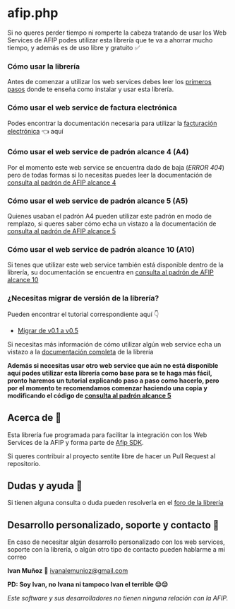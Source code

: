 # afip.php
Si no queres perder tiempo ni romperte la cabeza tratando de usar los Web Services de AFIP podes utilizar esta librería que te va a ahorrar mucho tiempo, y además es de uso libre y gratuito ✅

### Cómo usar la librería
Antes de comenzar a utilizar los web services debes leer los [primeros pasos](https://github.com/ivanalemunioz/Afip.php/wiki/Primeros-pasos) donde te enseña como instalar y usar esta librería.

### Cómo usar el web service de factura electrónica
Podes encontrar la documentación necesaria para utilizar la [facturación electrónica](https://github.com/ivanalemunioz/afip.php/wiki/Facturaci%C3%B3n-Electr%C3%B3nica) 👈 aquí

### Cómo usar el web service de padrón alcance 4 (A4)
Por el momento este web service se encuentra dado de baja (_ERROR 404_) pero de todas formas si lo necesitas puedes leer la documentación de [consulta al padrón de AFIP alcance 4](https://github.com/ivanalemunioz/afip.php/wiki/Consulta-al-padron-de-AFIP-alcance-4)

### Cómo usar el web service de padrón alcance 5 (A5)
Quienes usaban el padrón A4 pueden utilizar este padrón en modo de remplazo, si queres saber cómo echa un vistazo a la documentación de [consulta al padrón de AFIP alcance 5](https://github.com/ivanalemunioz/afip.php/wiki/Consulta-al-padron-de-AFIP-alcance-5)

### Cómo usar el web service de padrón alcance 10 (A10)
Si tenes que utilizar este web service también está disponible dentro de la librería, su documentación se encuentra en [consulta al padrón de AFIP alcance 10](https://github.com/ivanalemunioz/afip.php/wiki/Consulta-al-padron-de-AFIP-alcance-10)

### ¿Necesitas migrar de versión de la librería?
Pueden encontrar el tutorial correspondiente aquí 👇
- [Migrar de v0.1 a v0.5](https://github.com/ivanalemunioz/afip.php/wiki/Migrar-de-v0.1-a-v0.5)

Si necesitas más información de cómo utilizar algún web service echa un vistazo a la [documentación completa](https://github.com/ivanalemunioz/afip.php/wiki) de la librería

**Además si necesitas usar otro web service que aún no está disponible aquí podes utilizar esta librería como base para se te haga más fácil, pronto haremos un tutorial explicando paso a paso como hacerlo, pero por el momento te recomendamos comenzar haciendo una copia y modificando el código de [consulta al padrón alcance 5](https://github.com/ivanalemunioz/afip.php/blob/master/src/Afip_res/Class/RegisterScopeFive.php)** 

## Acerca de 🤔
Esta librería fue programada para facilitar la integración con los Web Services de la AFIP y forma parte de [Afip SDK](https://ivanalemunioz.github.io/AfipSDK/).

Si queres contribuir al proyecto sentite libre de hacer un Pull Request al repositorio.

## Dudas y ayuda 🙌
Si tienen alguna consulta o duda pueden resolverla en el [foro de la librería](https://groups.google.com/forum/#!forum/afip-php)

## Desarrollo personalizado, soporte y contacto 🔨
En caso de necesitar algún desarrollo personalizado con los web services, soporte con la librería, o algún otro tipo de contacto pueden hablarme a mi correo

**Ivan Muñoz** 📧 ivanalemunioz@gmail.com

**PD: Soy Ivan, no Ivana ni tampoco Ivan el terrible 😒😒**

_Este software y sus desarrolladores no tienen ninguna relación con la AFIP._

